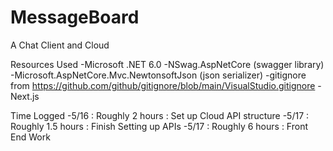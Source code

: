 # MessageBoard
A Chat Client and Cloud


Resources Used
-Microsoft .NET 6.0
-NSwag.AspNetCore (swagger library)
-Microsoft.AspNetCore.Mvc.NewtonsoftJson (json serializer)
-gitignore from https://github.com/github/gitignore/blob/main/VisualStudio.gitignore
-Next.js


Time Logged
-5/16 : Roughly 2 hours : Set up Cloud API structure
-5/17 : Roughly 1.5 hours : Finish Setting up APIs
-5/17 : Roughly 6 hours : Front End Work